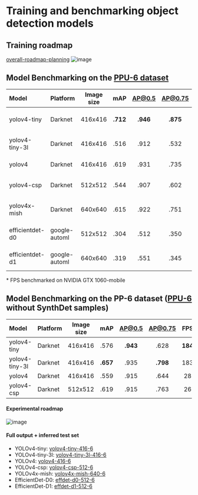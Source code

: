 # Training and benchmarking object detection models
##  Training roadmap
[overall-roadmap-planning](https://user-images.githubusercontent.com/63670587/112643820-1029e200-8e45-11eb-8b6b-9b7c048f374d.png)
![image](https://user-images.githubusercontent.com/63670587/112984909-c6e8d380-915f-11eb-9516-c5a0331f28db.png)


##  Model Benchmarking on the [PPU-6 dataset](https://drive.google.com/file/d/1D-oBYlsD2c4dWnMyhtav1_mYnqfNK-ep/view?usp=sharing)

| Model           | Platform    | Image size | mAP |AP@0.5|AP@0.75| FPS | Files + demo |
|:-------------   |:------      | :---------:|:---:|:----:|:-----:|:---:|:------ |
| yolov4-tiny     |Darknet      | 416x416    |**.712** | **.946** | **.875**  |**197**  |[yolov4-tiny-416-6](https://drive.google.com/file/d/1kGqmUowvL5ePiV0n4fvkYvy-2fD0FYwi/view?usp=sharing)|
| yolov4-tiny-3l  |Darknet      | 416x416    |.516 | .912 | .532  |182  |[yolov4-tiny-3l-416-6](https://drive.google.com/file/d/1qCwnTSipnOD12DV5JW_GnpsAzX_MVxtB/view?usp=sharing)|
| yolov4          |Darknet      | 416x416    |.619 | .931 | .735  |28   |[yolov4-416-6](https://drive.google.com/file/d/1gs-wTb1AA3CxVfU7_mv0UDrvLsM0IHDT/view?usp=sharing)|
| yolov4-csp      |Darknet      | 512x512    |.544 | .907 | .602  |26   |[yolov4-csp-512-6](https://drive.google.com/file/d/1GzztGVBPQjT8sqj8udEfFVUCaF6gCEX-/view?usp=sharing)|
| yolov4x-mish    |Darknet      | 640x640    |.615 | .922 | .751  |9    |[yolov4x-mish-640-6](https://drive.google.com/file/d/1F4Fv2ENhwJ_QtK_FDB84PO1oP7ZiImJ_/view?usp=sharing)|
| efficientdet-d0 |google-automl| 512x512    |.304 | .512 | .350  |51   |[effdet-d0-512-6](https://drive.google.com/file/d/1ngbk1b-gYV6nHC40hP6jXGsUmyMzChUM/view?usp=sharing)|
| efficientdet-d1 |google-automl| 640x640    |.319 | .551 | .345  |23   |[effdet-d1-640-6](https://drive.google.com/file/d/1OV69bZeyq9pfkXmlMrGG4KsfX4ZMMQpD/view?usp=sharing)|

\* FPS benchmarked on NVIDIA GTX 1060-mobile


##  Model Benchmarking on the PP-6 dataset ([PPU-6](https://drive.google.com/file/d/1D-oBYlsD2c4dWnMyhtav1_mYnqfNK-ep/view?usp=sharing) without SynthDet samples)

| Model           | Platform    | Image size | mAP |AP@0.5|AP@0.75| FPS |
|:-------------   |:------      | :---------:|:---:|:----:|:-----:|:---:| 
| yolov4-tiny     |Darknet      | 416x416    |.576 | **.943** | .628  |**184** | 
| yolov4-tiny-3l  |Darknet      | 416x416    |**.657** | .935 | **.798**  |183  |  
| yolov4          |Darknet      | 416x416    |.559 | .915 | .644  |28   |
| yolov4-csp      |Darknet      | 512x512    |.619 | .915 | .763  |26   |


#### Experimental roadmap
![image](https://user-images.githubusercontent.com/63670587/112826240-02ff3400-908d-11eb-8a42-51dafbdc650d.png)

#### Full output + inferred test set
- YOLOv4-tiny: [yolov4-tiny-416-6](https://drive.google.com/file/d/1kGqmUowvL5ePiV0n4fvkYvy-2fD0FYwi/view?usp=sharing)
- YOLOv4-tiny-3l: [yolov4-tiny-3l-416-6](https://drive.google.com/file/d/1qCwnTSipnOD12DV5JW_GnpsAzX_MVxtB/view?usp=sharing)
- YOLOv4: [yolov4-416-6](https://drive.google.com/file/d/1gs-wTb1AA3CxVfU7_mv0UDrvLsM0IHDT/view?usp=sharing)
- YOLOv4-csp: [yolov4-csp-512-6](https://drive.google.com/file/d/1GzztGVBPQjT8sqj8udEfFVUCaF6gCEX-/view?usp=sharing)
- YOLOv4x-mish: [yolov4x-mish-640-6](https://drive.google.com/file/d/1F4Fv2ENhwJ_QtK_FDB84PO1oP7ZiImJ_/view?usp=sharing)
- EfficientDet-D0: [effdet-d0-512-6](https://drive.google.com/file/d/1ngbk1b-gYV6nHC40hP6jXGsUmyMzChUM/view?usp=sharing)
- EfficientDet-D1: [effdet-d1-512-6](https://drive.google.com/file/d/1OV69bZeyq9pfkXmlMrGG4KsfX4ZMMQpD/view?usp=sharing)
